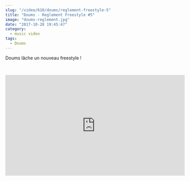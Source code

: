 ```yaml
--- 
slug: "/video/610/doums/reglement-freestyle-5"
title: "Doums - Reglement Freestyle #5"
image: "doums-reglement.jpg"
date: "2017-10-28 19:45:47"
category:
  - music video
tags:
  - Doums
---
```

<p>Doums lâche un nouveau freestyle !</p><br/><p><iframe width="560" height="315" src="https://www.youtube.com/embed/vuZxWnZjtxI" frameborder="0" allowfullscreen></iframe></p>